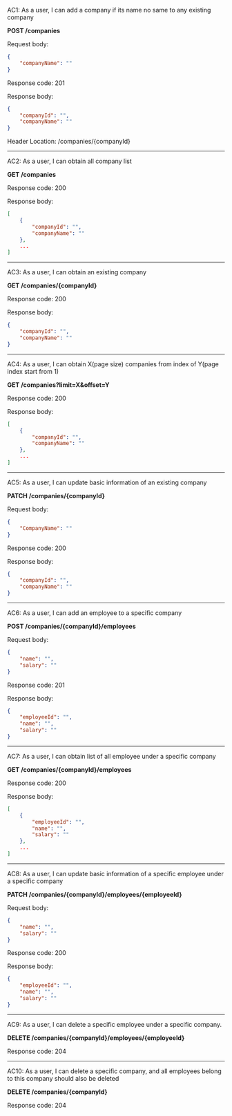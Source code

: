 ﻿AC1: As a user, I can add a company if its name no same to any existing company

**POST /companies**

Request body:

```json
{
    "companyName": ""
}
```

Response code: 201

Response body:

```json
{
    "companyId": "",
    "companyName": ""
}
```

Header Location: /companies/{companyId}

---

AC2: As a user, I can obtain all company list

**GET /companies**

Response code: 200

Response body:

```json
[
    {
        "companyId": "",
        "companyName": ""
    },
    ...
]
```

---

AC3: As a user, I can obtain an existing company

**GET /companies/{companyId}**

Response code: 200

Response body:

```json
{
    "companyId": "",
    "companyName": ""
}
```

---

AC4: As a user, I can obtain X(page size) companies from index of Y(page index start from 1)

**GET /companies?limit=X&offset=Y**

Response code: 200

Response body:

```json
[
    {
        "companyId": "",
        "companyName": ""
    },
    ...
]
```

---

AC5: As a user, I can update basic information of an existing company

**PATCH /companies/{companyId}**

Request body:

```json
{
    "CompanyName": ""
}
```

Response code: 200

Response body:

```json
{
    "companyId": "",
    "companyName": ""
}
```

---

AC6: As a user, I can add an employee to a specific company

**POST /companies/{companyId}/employees**

Request body:

```json
{
    "name": "",
    "salary": ""
}
```

Response code: 201

Response body:

```json
{
    "employeeId": "",
    "name": "",
    "salary": ""
}
```

---

AC7: As a user, I can obtain list of all employee under a specific company

**GET /companies/{companyId}/employees**

Response code: 200

Response body:

```json
[
    {
        "employeeId": "",
        "name": "",
        "salary": ""
    },
    ...
]
```

---

AC8: As a user, I can update basic information of a specific employee under a specific company

**PATCH /companies/{companyId}/employees/{employeeId}**

Request body:

```json
{
    "name": "",
    "salary": ""
}
```

Response code: 200

Response body:

```json
{
    "employeeId": "",
    "name": "",
    "salary": ""
}
```

---

AC9: As a user, I can delete a specific employee under a specific company.

**DELETE /companies/{companyId}/employees/{employeeId}**

Response code: 204

---

AC10: As a user, I can delete a specific company, and all employees belong to this company should also be deleted

**DELETE /companies/{companyId}**

Response code: 204